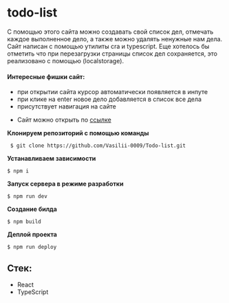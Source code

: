 # todo-list

С помощью этого сайта можно создавать свой список дел, отмечать каждое выполненное дело, а также можно удалять ненужные нам дела.
Сайт написан с помощью утилиты cra и typescript. Еще хотелось бы отметить что при перезагрузки страницы список дел сохраняется, это реализовано с помощью (localstorage).

#### Интересные фишки сайт:

- при открытии сайта курсор автоматически появляется в инпуте
- при клике на enter новое дело добавляется в список все дела
- присутствует навигация на сайте
* Сайт можно открыть по [ссылке](https://vasilii-0009.github.io/Todo-list/)

**Клонируем репозиторий c помощью команды**

```
 $ git clone https://github.com/Vasilii-0009/Todo-list.git
```

**Устанавливаем зависимости**

```
$ npm i
```

**Запуск сервера в режиме разработки**

```
$ npm run dev
```

**Создание билда**

```
$ npm build
```

**Деплой проекта**

```
$ npm run deploy
```

## Стек:

- React
- TypeScript
